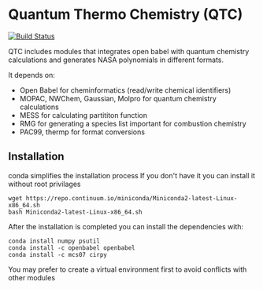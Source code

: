 # Quantum Thermo Chemistry (QTC) 
[![Build Status](https://travis-ci.org/keceli/QTC.svg?branch=master)](https://travis-ci.org/keceli/QTC)

QTC includes modules that integrates open babel with quantum chemistry calculations and generates NASA polynomials in different formats.

It depends on:
  * Open Babel for cheminformatics (read/write chemical identifiers)
  * MOPAC, NWChem, Gaussian, Molpro for quantum chemistry calculations
  * MESS for calculating partititon function
  * RMG for generating a species list important for combustion chemistry
  * PAC99, thermp for format conversions

## Installation
conda simplifies the installation process
If you don't have it you can install it without root privilages
```
wget https://repo.continuum.io/miniconda/Miniconda2-latest-Linux-x86_64.sh
bash Miniconda2-latest-Linux-x86_64.sh
```
After the installation is completed you can install the dependencies with:
```
conda install numpy psutil
conda install -c openbabel openbabel
conda install -c mcs07 cirpy 

```
You may prefer to create a virtual environment first to avoid conflicts with other modules
